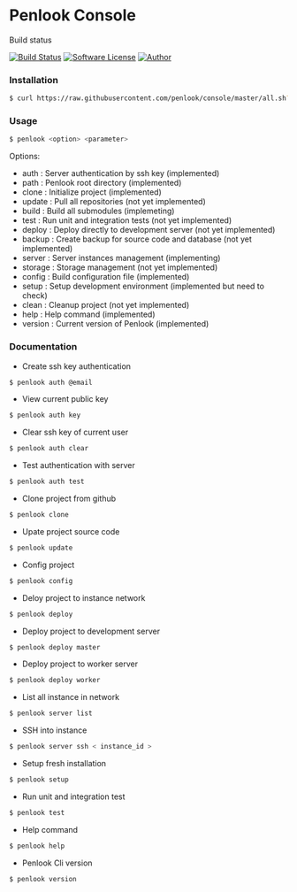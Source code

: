 # Penlook Console

Build status

[![Build Status](https://travis-ci.org/penlook/service.svg?branch=master)](https://travis-ci.org/penlook/service) [![Software License](https://img.shields.io/badge/license-GNU-blue.svg?style=flat)](LICENSE.md) [![Author](http://img.shields.io/badge/author-penlook-red.svg?style=flat)](https://github.com/penlook)

### Installation

```bash
$ curl https://raw.githubusercontent.com/penlook/console/master/all.sh?$(date +%s) | sh
```

### Usage

```bash
$ penlook <option> <parameter>
```

Options:

+ auth     : Server authentication by ssh key (implemented)
+ path	   : Penlook root directory (implemented)
+ clone    : Initialize project (implemented)
+ update   : Pull all repositories (not yet implemented)
+ build    : Build all submodules  (implemeting)
+ test     : Run unit and integration tests (not yet implemented)
+ deploy   : Deploy directly to development server (not yet implemented)
+ backup   : Create backup for source code and database (not yet implemented)
+ server   : Server instances management (implementing)
+ storage  : Storage management (not yet implemented)
+ config   : Build configuration file (implemented)
+ setup    : Setup development environment (implemented but need to check)
+ clean    : Cleanup project (not yet implemented)
+ help     : Help command (implemented)
+ version  : Current version of Penlook (implemented)

### Documentation

+ Create ssh key authentication
```bash
$ penlook auth @email
```

+ View current public key
```bash
$ penlook auth key
```

+ Clear ssh key of current user
```bash
$ penlook auth clear
```

+ Test authentication with server
```bash
$ penlook auth test
```

+ Clone project from github
```bash
$ penlook clone
```

+ Upate project source code
```bash
$ penlook update
```

+ Config project
```bash
$ penlook config
```

+ Deloy project to instance network
```bash
$ penlook deploy
```

+ Deploy project to development server
```bash
$ penlook deploy master
```

+ Deploy project to worker server
```bash
$ penlook deploy worker
```

+ List all instance in network
```bash
$ penlook server list
```

+ SSH into instance
```bash
$ penlook server ssh < instance_id >
```

+ Setup fresh installation
```bash
$ penlook setup
```

+ Run unit and integration test
```bash
$ penlook test
```

+ Help command
```bash
$ penlook help
```

+ Penlook Cli version
```bash
$ penlook version
```
